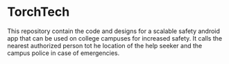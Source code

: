 # TorchTech
This repository contain the code and designs for a scalable safety android app that can be used on college campuses for increased safety. It calls the nearest authorized person tot he location of the help seeker and the campus police in case of emergencies.
